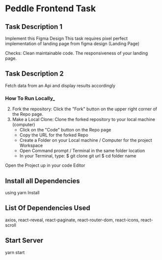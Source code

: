 # **Peddle Frontend Task**

## **Task Description 1**

Implement this Figma Design
This task requires pixel perfect implementation of landing page from figma design (Landing Page)

Checks:
Clean maintainable code.
The responsiveness of your landing page.

## **Task Description 2**

Fetch data from an Api and display results accordingly

### **How To Run Locally\_**

2. Fork the repository: Click the "Fork" button on the upper right corner of the Repo page.
3. Make a Local Clone: Clone the forked repository to your local machine (computer)
   - Click on the "Code" button on the Repo page
   - Copy the URL for the forked Repo
   - Create a Folder on your Local machine / Computer for the project Workspace
   - Open Command prompt / Terminal in the same folder location
   - In your Terminal, type:
     $ git clone git url
     $ cd folder name

Open the Project up in your code Editor

## **Install all Dependencies**

using
yarn Install

## List Of Dependencies Used

axios, react-reveal, react-paginate, react-router-dom, react-icons, react-scroll

## **Start Server**

yarn start
